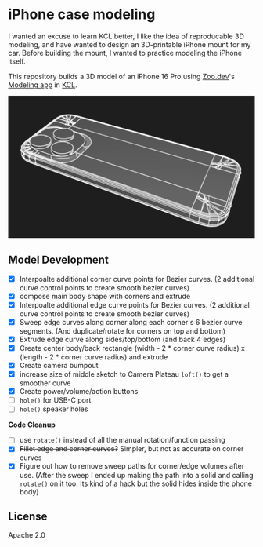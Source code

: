 # iPhone case modeling

I wanted an excuse to learn KCL better, I like the idea of reproducable 3D modeling, and have wanted to design an 3D-printable iPhone mount for my car. Before building the mount, I wanted to practice modeling the iPhone itself.

This repository builds a 3D model of an iPhone 16 Pro using [Zoo.dev](https://zoo.dev/)'s [Modeling app](https://zoo.dev/modeling-app) in [KCL](https://zoo.dev/docs/kcl).

![iPhone 16 Pro Preview](./img/model.png)

## Model Development

- [x] Interpoalte additional corner curve points for Bezier curves.
			(2 additional curve control points to create smooth bezier curves)
- [x] compose main body shape with corners and extrude
- [x] Interpoalte additional edge curve points for Bezier curves.
			(2 additional curve control points to create smooth bezier curves)
- [x] Sweep edge curves along corner along each corner's 6 bezier curve segments. (And duplicate/rotate for corners on top and bottom)
- [x] Extrude edge curve along sides/top/bottom (and back 4 edges)
- [x] Create center body/back rectangle (width - 2 * corner curve radius) x (length - 2 * corner curve radius) and extrude
- [x] Create camera bumpout
- [x] increase size of middle sketch to Camera Plateau `loft()` to get a smoother curve
- [x] Create power/volume/action buttons
- [ ] `hole()` for USB-C port
- [ ] `hole()` speaker holes

**Code Cleanup**
- [ ] use `rotate()` instead of all the manual rotation/function passing
- [x] ~~Fillet edge and corner curves?~~ Simpler, but not as accurate on corner curves
- [x] Figure out how to remove sweep paths for corner/edge volumes after use. (After the sweep I ended up making the path into a solid and calling `rotate()` on it too. Its kind of a hack but the solid hides inside the phone body)

## License

Apache 2.0
